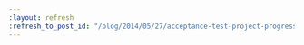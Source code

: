 ```yaml
---
:layout: refresh
:refresh_to_post_id: "/blog/2014/05/27/acceptance-test-project-progress-report"
---
```

